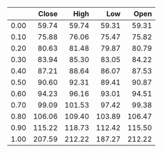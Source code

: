 |      |   Close |   High |    Low |   Open |
|-----:|--------:|-------:|-------:|-------:|
| 0.00 |   59.74 |  59.74 |  59.31 |  59.31 |
| 0.10 |   75.88 |  76.06 |  75.47 |  75.82 |
| 0.20 |   80.63 |  81.48 |  79.87 |  80.79 |
| 0.30 |   83.94 |  85.30 |  83.05 |  84.22 |
| 0.40 |   87.21 |  88.64 |  86.07 |  87.53 |
| 0.50 |   90.60 |  92.31 |  89.41 |  90.87 |
| 0.60 |   94.23 |  96.16 |  93.01 |  94.51 |
| 0.70 |   99.09 | 101.53 |  97.42 |  99.38 |
| 0.80 |  106.06 | 109.40 | 103.89 | 106.47 |
| 0.90 |  115.22 | 118.73 | 112.42 | 115.50 |
| 1.00 |  207.59 | 212.22 | 187.27 | 212.22 |